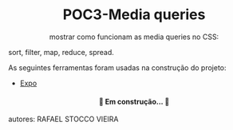 <h1 align="center">POC3-Media queries</h1>
<p align="center">mostrar como funcionam as media queries no CSS:

sort, 
filter, 
map, 
reduce, 
spread. </p>
As seguintes ferramentas foram usadas na construção do projeto:
- [Expo](https://expo.io/)
<h4 align="center"> 
	🚧 Em construção...  🚧
</h4>
autores:
RAFAEL STOCCO VIEIRA
